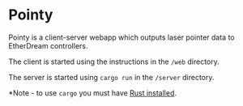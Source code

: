Pointy
==


Pointy is a client-server webapp which outputs laser pointer data to EtherDream controllers.

The client is started using the instructions in the `/web` directory.

The server is started using `cargo run` in the `/server` directory.

*Note - to use `cargo` you must have [Rust installed](https://www.rust-lang.org/tools/install). 
